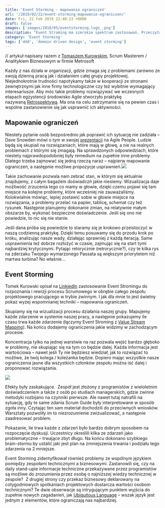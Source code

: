 ```yaml
---
title: 'Event Storming - mapowanie ograniczeń'
url: '/2019/02/22/event-storming-mapowanie-ograniczen/'
date: Fri, 22 Feb 2019 22:40:23 +0000
draft: false
images: ['images/2018/05/eventstorming.logo_.png']
description: "Event Stroming ma szerokie spektrum zastosowań. Przeczytaj, jak pomaga mapować nasze ograniczenia organizacyjne i adresować te problemy."
category: 'Event Storming'
tags: ['ddd', 'domain driven design', 'event storming']
---
```


// artykuł napisany razem z [Tomaszem Kurowskim](https://www.linkedin.com/in/tomasz-kurowski/), Scrum Masterem / Analitykiem Biznesowym w firmie Metrosoft

Każdy z nas działa w organizacji, gdzie zmaga się z problemami zarówno ze swoją dzienną pracą jak i działaniem całej grupy projektowej. Niejednokrotnie trudności napotykamy także w kooperacji ze stronami zewnętrznymi jak inne firmy technologiczne czy też wybitnie wymagający interesariusze. Aby móc takie problemy rozwiązywać we wczesnych etapach egzystencji środowisko Agile stworzyło praktykę nazywaną [Retrospektywą](http://www.scrumdo.pl/2014/12/efektywna-retrospektywa-sprintu.html). Ma ona na celu zatrzymanie się na pewien czas i wspólne zastanowienie się jak usprawnić ich aktywności.

## Mapowanie ograniczeń

Niestety pytanie osób bezpośrednio jak poprawić ich sytuację nie zadziała – Dave Snowden mówi o tym w swojej [prezentacji](https://youtu.be/4o_TnYmDHsg?t=2485) na Agile People. Ludzie będą się skupiali na rozwiązaniach, które mają w głowę, a nie na realnych problemach z którymi się zmagają. Na sprawdzonych odpowiedziach, które niestety najprawdopodobniej były remedium na zupełnie inne problemy. Dlatego trzeba zajmować się jedną rzeczą naraz – najpierw mapowanie ograniczeń, a następnie możliwe propozycje usprawnień.[![](/images/2019/02/mapping-constraints.jpg)](https://www.youtube.com/watch?v=4o_TnYmDHsg&feature=youtu.be&t=2485)

Takie zachowanie pozwala nam zebrać stan, w którym się aktualnie znajdujemy, z całym bagażem doświadczń jakie niesiemy. Wizualizacja daje możliwość zrzucenia tego co mamy w głowie, dzięki czemu pojawi się tam miejsce na kolejne problemy, które wcześniej nie zauważaliśmy.  Kolokwialnie mówiąc, lepiej zostawić sobie w głowie miejsce na rozwiązania, a problemy przelać na papier, tablicę, schemat czy też rysunek. Następnie planujemy dokonanie zmian, na relatywnie małym obszarze by, wykonać bezpieczne doświadczenie. Jeśli się ono nie powiedzie, to nic się nie stanie.

Jeśli dana próba się powiedzie to staramy się je krokowo przeistoczyć w naszą codzienną praktykę. Dzięki temu posuwamy się do przodu krok po kroku, analizując nasze wady, działając sprawniej z każdą iteracją. Same usprawnienia też dobrze rozłożyć w czasie, zajmując się na start tymi najbardziej krytycznymi. Pytając retorycznie (retrorycznie?), czy te kilka rys na zderzaku Twojego wymarzonego Passata są większym priorytetem niż martwa turbina? No właśnie...

## Event Storming

Tomek Kurowski opisał na [LinkiedIn](https://www.linkedin.com/feed/update/urn:li:activity:6504609931918864384) zastosowanie Event Stromingu do rozpoznania i rewizji procesu Scrumowego w obrębie całego zespołu projektowego pracującego w trybie zwinnym. I jak dla mnie to jest świetny pokaz wyżej wspomnianej techniki – mapowania ograniczeń.

Skupiamy się na wizualizacji procesu działania naszej grupy. Mapujemy każde zdarzenie w systemie naszej pracy, a następnie pokazujemy ile czasu trwa każde zdarzenie (łączymy Event Stroming z [Value Stream Mapping](https://en.wikipedia.org/wiki/Value_stream_mapping)). Na końcu dodajemy ograniczenia jakie widzimy w zachodzącym procesie.

Koncentracja tylko na jednej warstwie na raz pozwala wejść bardzo głęboko w problemy, nie skupiając się na tym co będzie dalej. Każda informacja jest wartościowa – nawet jeśli Ty nie będziesz wiedział, jak to rozwiązać to możliwe, że twój kolega / koleżanka będzie. Dopiero mając wszystkie nasze ograniczenia jasne dla wszystkich członków zespołu można iść dalej i proponować rozwiązania.

[![](/images/2019/02/0-1.jpg)](/images/2019/02/0-1.jpg)

Efekty były zaskakujące.  Zespół jest złożony z programistów z wieloletnim doświadczeniem a także z osób po studiach managerskich, gdzie zwinne metodyki rozbijano na czynniki pierwsze. Ale nawet tutaj natrafili na sytuację, gdy te same zdania Scrum Guide były interpretowane w sposób zgoła inny. Czytając ten sam materiał dochodzili do przeciwnych wniosków. Warsztaty pozwoliły im to niezrozumienie zwizualizować, a następnie zaadresować problem.

Pokazanie, ile trwa każde z zdarzeń było bardzo dobrym sposobem na rozpoczęcie dyskusji. Uczestnicy określili kilka ze zdarzeń jako problematyczne – trwające zbyt długo. Na końcu dokonano szybkiego brain-stormu by ustalić jaki jest plan na zmniejszenia trwania i podziału tego zdarzenia na 2 mniejsze.

Event Storming zidentyfikował również problemy ze wspólnym językiem pomiędzy zespołami technicznymi a biznesowymi. Zastanowili się, czy na daily stand-upie informacje techniczne przekazywane przez programistów są możliwe do zrozumienia przez osobę o najniższej wiedzy technicznej w zespole?  Z drugiej strony czy przekaz biznesowy deklarowany na cotygodniowych spotkaniach projektowych dostarcza wartości osobom technicznym? Te dwie obserwacje są intrygującym punktem wyjścia do zupełnie nowych zagadanień, jak [Ubiquitous Language](https://dddunveiled.wordpress.com/2016/03/29/ubiquitous-language-czyli-dlaczego-nie-lubie-kubusia-puchatka/) – wszak język jest jednym z elementów, które ograniczają nas najbardziej.